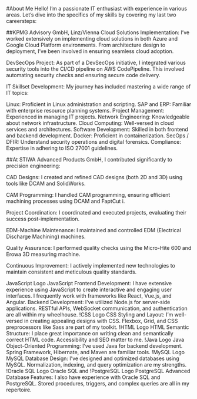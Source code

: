 #About Me 
Hello! I’m a passionate IT enthusiast with experience in various areas. Let’s dive into the specifics of my skills by covering my last two careersteps:

##KPMG Advisory GmbH, Linz/Vienna
Cloud Solutions Implementation: I’ve worked extensively on implementing cloud solutions in both Azure and Google Cloud Platform environments. From architecture design to deployment, I’ve been involved in ensuring seamless cloud adoption.

DevSecOps Project: As part of a DevSecOps initiative, I integrated various security tools into the CI/CD pipeline on AWS CodePipeline. This involved automating security checks and ensuring secure code delivery.

IT Skillset Development: My journey has included mastering a wide range of IT topics:

Linux: Proficient in Linux administration and scripting.
SAP and ERP: Familiar with enterprise resource planning systems.
Project Management: Experienced in managing IT projects.
Network Engineering: Knowledgeable about network infrastructure.
Cloud Computing: Well-versed in cloud services and architectures.
Software Development: Skilled in both frontend and backend development.
Docker: Proficient in containerization.
SecOps / DFIR: Understand security operations and digital forensics.
Compliance: Expertise in adhering to ISO 27001 guidelines.

##At STIWA Advanced Products GmbH, I contributed significantly to precision engineering:

CAD Designs: I created and refined CAD designs (both 2D and 3D) using tools like DCAM and SolidWorks.

CAM Programming: I handled CAM programming, ensuring efficient machining processes using DCAM and FaptCut i.

Project Coordination: I coordinated and executed projects, evaluating their success post-implementation.

EDM-Machine Maintenance: I maintained and controlled EDM (Electrical Discharge Machining) machines.

Quality Assurance: I performed quality checks using the Micro-Hite 600 and Erowa 3D measuring machine.

Continuous Improvement: I actively implemented new technologies to maintain consistent and meticulous quality standards.

JavaScript Logo JavaScript
Frontend Development: I have extensive experience using JavaScript to create interactive and engaging user interfaces. I frequently work with frameworks like React, Vue.js, and Angular.
Backend Development: I’ve utilized Node.js for server-side applications. RESTful APIs, WebSocket communication, and authentication are all within my wheelhouse.
!CSS Logo CSS
Styling and Layout: I’m well-versed in creating appealing designs with CSS. Flexbox, Grid, and CSS preprocessors like Sass are part of my toolkit.
!HTML Logo HTML
Semantic Structure: I place great importance on writing clean and semantically correct HTML code. Accessibility and SEO matter to me.
!Java Logo Java
Object-Oriented Programming: I’ve used Java for backend development. Spring Framework, Hibernate, and Maven are familiar tools.
!MySQL Logo MySQL
Database Design: I’ve designed and optimized databases using MySQL. Normalization, indexing, and query optimization are my strengths.
!Oracle SQL Logo Oracle SQL and !PostgreSQL Logo PostgreSQL
Advanced Database Features: I also have experience with Oracle SQL and PostgreSQL. Stored procedures, triggers, and complex queries are all in my repertoire.
